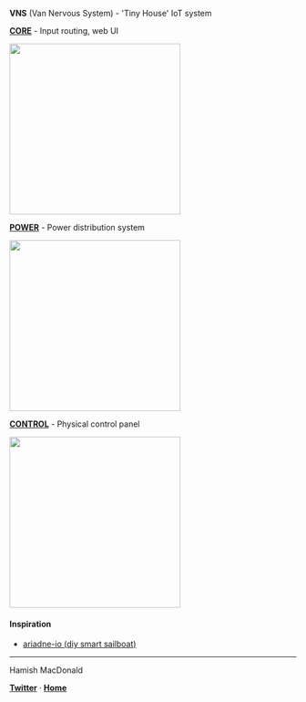 **VNS** (Van Nervous System) - 'Tiny House' IoT system

[__CORE__](/CORE) - Input routing, web UI

[<img src='https://raw.githubusercontent.com/kormyen/VNS/master/CORE/000.jpg' width="300"/>](/CORE)

[__POWER__](/POWER) - Power distribution system

[<img src='https://raw.githubusercontent.com/kormyen/VNS/master/POWER/000.jpg' width="300"/>](/POWER)

[__CONTROL__](/CONTROL) - Physical control panel

[<img src='https://raw.githubusercontent.com/kormyen/VNS/master/CONTROL/000.jpg' width="300"/>](/CONTROL)

#### Inspiration

- [ariadne-io (diy smart sailboat)](https://github.com/gwilken/ariadne-io)

---

Hamish MacDonald

**[Twitter](https://twitter.com/kormyen)** &middot; **[Home](https://kor.nz)**